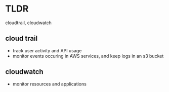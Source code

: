 # TLDR

cloudtrail, cloudwatch

## cloud trail

- track user activity and API usage
- monitor events occuring in AWS services, and keep logs in an s3 bucket

## cloudwatch

- monitor resources and applications
